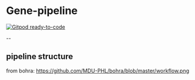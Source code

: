 # Gene-pipeline

[![Gitpod ready-to-code](https://img.shields.io/badge/Gitpod-ready--to--code-908a85?logo=gitpod)](https://gitpod.io/#https://github.com/motroy/Gene-pipeline)

--

## pipeline structure

from bohra: https://github.com/MDU-PHL/bohra/blob/master/workflow.png
